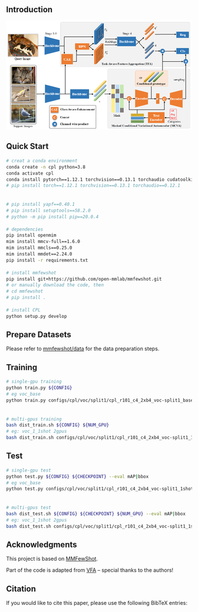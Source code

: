 ## Introduction
![cpl](architecture.png)

## Quick Start


~~~bash
# creat a conda environment
conda create -n cpl python=3.8
conda activate cpl
conda install pytorch==1.12.1 torchvision==0.13.1 torchaudio cudatoolkit=11.3 -c pytorch -c conda-forge
# pip install torch==1.12.1 torchvision==0.13.1 torchaudio==0.12.1


# pip install yapf==0.40.1
# pip install setuptools==58.2.0
# python -m pip install pip==20.0.4 

# dependencies
pip install openmim
mim install mmcv-full==1.6.0
mim install mmcls==0.25.0
mim install mmdet==2.24.0
pip install -r requirements.txt

# install mmfewshot
pip install git+https://github.com/open-mmlab/mmfewshot.git
# or manually download the code, then
# cd mmfewshot
# pip install .

# install CPL
python setup.py develop
~~~



## Prepare Datasets
Please refer to [mmfewshot/data](https://github.com/open-mmlab/mmfewshot/blob/main/tools/data/README.md) for the data preparation steps.

## Training
```bash
# single-gpu training
python train.py ${CONFIG}
# eg voc_base
python train.py configs/cpl/voc/split1/cpl_r101_c4_2xb4_voc-split1_base-training.py


# multi-gpus training
bash dist_train.sh ${CONFIG} ${NUM_GPU}
# eg: voc_1_1shot 2gpus
bash dist_train.sh configs/cpl/voc/split1/cpl_r101_c4_2xb4_voc-split1_1shot-fine-tuning.py 2
```
## Test

```bash
# single-gpu test
python test.py ${CONFIG} ${CHECKPOINT} --eval mAP|bbox
# eg voc_base
python test.py configs/cpl/voc/split1/cpl_r101_c4_2xb4_voc-split1_1shot-fine-tuning.py ./work_dirs/cpl_r101_c4_2xb4_voc-split1_1shot-fine-tuning/latest.pth --eval mAP


# multi-gpus test
bash dist_test.sh ${CONFIG} ${CHECKPOINT} ${NUM_GPU} --eval mAP|bbox
# eg: voc_1_1shot 2gpus
bash dist_test.sh configs/cpl/voc/split1/cpl_r101_c4_2xb4_voc-split1_1shot-fine-tuning.py ./work_dirs/cpl_r101_c4_2xb4_voc-split1_1shot-fine-tuning/latest.pth 2 --eval mAP
```

## Acknowledgments

This project is based on  [MMFewShot](https://github.com/open-mmlab/mmfewshot).

Part of the code is adapted from  [VFA](https://github.com/csuhan/VFA) – special thanks to the authors!

## Citation
If you would like to cite this paper, please use the following BibTeX entries:

```BibTeX

```

